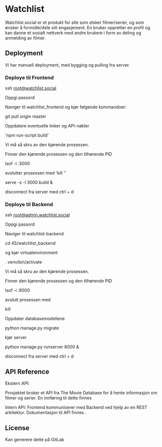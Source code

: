 # Watchlist
Watchlist.social er et produkt for alle som elsker filmer/serier, og som ønsker
å formidle/dele sitt engasjement. En bruker oppretter en profil og kan danne et
sosialt nettverk med andre brukere i form av deling og anmelding av filmer.


## Deployment
Vi har manuell deployment, med bygging og pulling fra server.

### Deploye til Frontend
ssh root@watchlist.social

Oppgi passord

Naviger til watchlist_frontend og kjør følgende kommandoer:

git pull origin master

Oppdatere eventuelle linker og API-nøkler

'npm run-script build'

Vi må så skru av den kjørende prosessen.

Finner den kjørende prosessen og den tilhørende PID

lsof -i :3000

avslutter prosessen med 'kill <PID>''

serve -s -l 3000 build &

disconnect fra server med ctrl + d

### Deploye til Backend
ssh root@admin.watchlist.social

Oppgi passord

Naviger til watchlist-backend 

cd 45/watchlist_backend

og kjør virtualenvironment

. venv/bin/activate

Vi må så skru av den kjørende prosessen.

Finner den kjørende prosessen og den tilhørende PID

lsof -i :8000

avslutt prosessen med

kill <PID>

Oppdater databasemodellene

python manage.py migrate

kjør server

python manage.py runserver 8000 &

disconnect fra server med ctrl + d

## API Reference
Ekstern API:

Prosjektet bruker et API fra The Movie Database for å hente informasjon om filmer og serier. En innføring til dette finnes <link>


Intern API:
Frontend kommuniserer med Backend ved hjelp av en REST arkitektur. Dokumentasjon til API finnes <link>. 

## License
Kan generere dette på GitLab